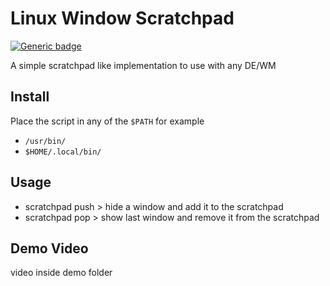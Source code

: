 # Linux Window Scratchpad

[![Generic badge](https://img.shields.io/badge/UNIXPORN%20TELEGRAM-blue)](https://t.me/unixporn_group)

A simple scratchpad like implementation to use with any DE/WM

## Install

Place the script in any of the `$PATH` for example

- `/usr/bin/`
- `$HOME/.local/bin/`

## Usage

- scratchpad push > hide a window and add it to the scratchpad
- scratchpad pop > show last window and remove it from the scratchpad

## Demo Video

video inside demo folder